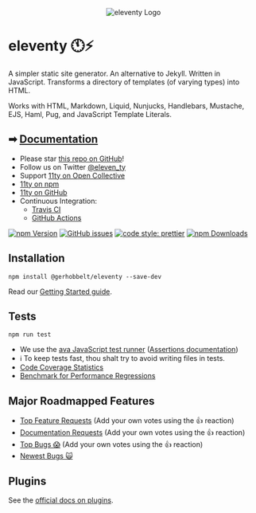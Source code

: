 <p align="center"><img src="https://www.11ty.io/img/logo-github.png" alt="eleventy Logo"></p>

# eleventy 🕚⚡️

A simpler static site generator. An alternative to Jekyll. Written in JavaScript. Transforms a directory of templates (of varying types) into HTML.

Works with HTML, Markdown, Liquid, Nunjucks, Handlebars, Mustache, EJS, Haml, Pug, and JavaScript Template Literals.

## ➡ [Documentation](https://www.11ty.io/docs/)

- Please star [this repo on GitHub](https://github.com/11ty/eleventy/)!
- Follow us on Twitter [@eleven_ty](https://twitter.com/eleven_ty)
- Support [11ty on Open Collective](https://opencollective.com/11ty)
- [11ty on npm](https://www.npmjs.com/org/11ty)
- [11ty on GitHub](https://github.com/11ty)
- Continuous Integration:
  - [Travis CI](https://travis-ci.org/11ty/eleventy)
  - [GitHub Actions](https://github.com/11ty/eleventy/actions?query=workflow%3A.github%2Fworkflows%2Fci.yml)

[![npm Version](https://img.shields.io/npm/v/@gerhobbelt/eleventy.svg?style=for-the-badge)](https://www.npmjs.com/package/@gerhobbelt/eleventy) [![GitHub issues](https://img.shields.io/github/issues/11ty/eleventy.svg?style=for-the-badge)](https://github.com/11ty/eleventy/issues) [![code style: prettier](https://img.shields.io/badge/code_style-prettier-ff69b4.svg?style=for-the-badge)](https://github.com/prettier/prettier) [![npm Downloads](https://img.shields.io/npm/dt/@gerhobbelt/eleventy.svg?style=for-the-badge)](https://www.npmjs.com/package/@gerhobbelt/eleventy)

## Installation

```
npm install @gerhobbelt/eleventy --save-dev
```

Read our [Getting Started guide](https://www.11ty.io/docs/getting-started/).

## Tests

```
npm run test
```

- We use the [ava JavaScript test runner](https://github.com/avajs/ava) ([Assertions documentation](https://github.com/avajs/ava/blob/master/docs/03-assertions.md))
- ℹ️ To keep tests fast, thou shalt try to avoid writing files in tests.
- [Code Coverage Statistics](https://github.com/11ty/eleventy/blob/master/docs/coverage.md)
- [Benchmark for Performance Regressions](https://github.com/11ty/eleventy-benchmark)

## Major Roadmapped Features

- [Top Feature Requests](https://github.com/11ty/eleventy/issues?q=label:"enhancement%3A+needs-votes"+sort:reactions-%2B1-desc) (Add your own votes using the 👍 reaction)
- [Documentation Requests](https://github.com/11ty/eleventy/issues?q=label:"enhancement%3A+needs-votes"+label:documentation+sort:reactions-%2B1-desc) (Add your own votes using the 👍 reaction)
- [Top Bugs 😱](https://github.com/11ty/eleventy/issues?q=is:issue+is:open+label:bug+sort:reactions-%2B1-desc) (Add your own votes using the 👍 reaction)
- [Newest Bugs 🙀](https://github.com/11ty/eleventy/issues?q=is:open+is:issue+label:bug)

## Plugins

See the [official docs on plugins](https://www.11ty.io/docs/plugins/).
